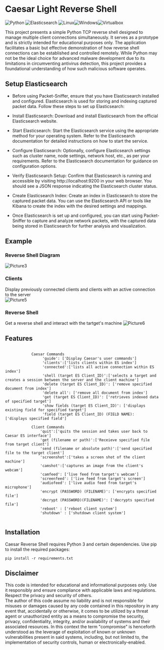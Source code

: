 # Caesar Light Reverse Shell

<img src="https://img.shields.io/badge/Python-FFD43B?style=for-the-badge&logo=python&logoColor=blue" alt="Python"> <img src="https://img.shields.io/badge/Elastic_Search-005571?style=for-the-badge&logo=elasticsearch&logoColor=white" alt="Elasticsearch"> <img src="https://img.shields.io/badge/Linux-FCC624?style=for-the-badge&logo=linux&logoColor=black" alt="Linux"><img src="https://img.shields.io/badge/Windows-0078D6?style=for-the-badge&logo=windows&logoColor=white" alt="Windows"><img src="https://img.shields.io/badge/VirtualBox-21416b?style=for-the-badge&logo=VirtualBox&logoColor=white" alt="Virtualbox">


This project presents a simple Python TCP reverse shell designed to manage multiple client connections simultaneously. It serves as a prototype and is strictly intended for educational purposes only. The application facilitates a basic but effective demonstration of how reverse shell connections can be established and controlled remotely. While Python may not be the ideal choice for advanced malware development due to its limitations in circumventing antivirus detection, this project provides a foundational understanding of how such malicious software operates.


## Setup Elasticsearch
* Before using Packet-Sniffer, ensure that you have Elasticsearch installed and configured. Elasticsearch is used for storing and indexing captured packet data. Follow these steps to set up Elasticsearch:

* Install Elasticsearch: Download and install Elasticsearch from the official Elasticsearch website.

* Start Elasticsearch: Start the Elasticsearch service using the appropriate method for your operating system. Refer to the Elasticsearch documentation for detailed instructions on how to start the service.

* Configure Elasticsearch: Optionally, configure Elasticsearch settings such as cluster name, node settings, network host, etc., as per your requirements. Refer to the Elasticsearch documentation for guidance on configuration options.

* Verify Elasticsearch Setup: Confirm that Elasticsearch is running and accessible by visiting http://localhost:9200 in your web browser. You should see a JSON response indicating the Elasticsearch cluster status.

* Create Elasticsearch Index: Create an index in Elasticsearch to store the captured packet data. You can use the Elasticsearch API or tools like Kibana to create the index with the desired settings and mappings.

* Once Elasticsearch is set up and configured, you can start using Packet-Sniffer to capture and analyze network packets, with the captured data being stored in Elasticsearch for further analysis and visualization.


## Example

### Reverse Shell Diagram
![Picture3](https://github.com/8itwise/Caesar-Reverse-Shell/assets/18365258/01fbe7d9-9871-4f1c-8c1c-71bd657fd40a)



### Clients
Display previously connected clients and clients with an active connection to the server\
![Picture5](https://github.com/8itwise/Caesar-Reverse-Shell/assets/18365258/78420df0-11b1-4671-8dcb-87f66ae29ed4)



### Reverse Shell
Get a reverse shell and interact with the tartget's machine
![Picture6](https://github.com/8itwise/Caesar-Reverse-Shell/assets/18365258/1f4e3bd2-05fd-4fd0-a6d8-7f1d9160c147)




## Features

```

            Caesar Commands
                 'guide': ['Display Caesar's user commands']
                 'clients':['lists clients within ES index']
                 'connected':['lists all active connection within ES index']
                 'shell (target ES Client_ID)':['selects a target and creates a session between the server and the client machine']
                 'delete (target ES Client_ID)': ['remove specified document from index']
                 'delete all': ['remove all document from index']
                 'get (target ES Client_ID)': ['retrieves indexed data of specified target']
                 'show fields (target ES Client_ID)': ['displays existing field for specified target']
                 'field (target ES Client_ID) (FIELD NAME):  ['displays specified field']

            Client Commands                                                
                'quit':['quits the session and takes user back to Caesar ES interface']           
                'get (filename or path)':['Receieve specified file from target client']
                'send (filename or absolute path)':['send specified file to the target client']      
                'screenshot':['takes a screen shot of the client machine']
                'camshot':['captures an image from the client's webcam']  
                'camfeed': ['live feed from target's webcam']
                'screenfeed': ['live feed from target's screen']
                'audiofeed': ['live audio feed from target's microphone']
                'encrypt (PASSWORD) (FILENAME)': ['encrypts specified file']            
                'decrypt (PASSWORD)(FILENAME)': ['decrypts specified file']   
                'reboot' : ['reboot client system']
                'shutdown' : ['shutdown client system']


```

## Installation

Caesar Reverse Shell requires Python 3 and certain dependencies. Use pip to install the required packages:

```
pip install -r requirements.txt

```

## Disclaimer

This code is intended for educational and informational purposes only. Use it responsibly and ensure compliance with applicable laws and regulations. Respect the privacy and security of others.  
The author of this code assume no liability and is not responsible for misuses or damages caused by any code contained in this repository in any event that, accidentally or otherwise, it comes to be utilized by a threat agent or unauthorized entity as a means to compromise the security, privacy, confidentiality, integrity, and/or availability of systems and their associated resources. In this context the term "compromise" is henceforth understood as the leverage of exploitation of known or unknown vulnerabilities present in said systems, including, but not limited to, the implementation of security controls, human or electronically-enabled.